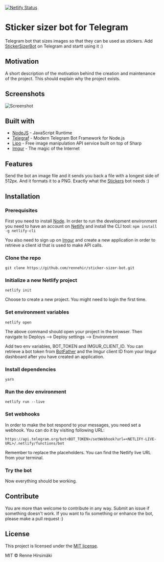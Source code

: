 [![Netlify Status](https://api.netlify.com/api/v1/badges/5feb88db-a0e9-40a7-be4f-cc61d950b774/deploy-status)](https://app.netlify.com/sites/sticker-sizer-bot/deploys)

# Sticker sizer bot for Telegram

Telegram bot that sizes images so that they can be used as stickers. Add [StickerSizerBot](https://t.me/StickerSizerBot) on Telegram and startt using it :)

## Motivation

A short description of the motivation behind the creation and maintenance of the project. This should explain why the project exists.

## Screenshots

![Screenshot](https://raw.githubusercontent.com/rennehir/sticker-sizer-bot/tree/master/docs/screenshot_1.jpg)

## Built with

- [NodeJS](https://nodejs.org/en/) - JavaScript Runtime
- [Telegraf](https://github.com/telegraf/telegraf) - Modern Telegram Bot Framework for Node.js
- [Lipo](https://github.com/lipojs/lipo) - Free image manipulation API service built on top of Sharp
- [Imgur](https://apidocs.imgur.com/) - The magic of the Internet

## Features

Send the bot an image file and it sends you back a file with a longest side of 512px. And it formats it to a PNG. Exactly what the [Stickers](https://t.me/Stickers) bot needs :)

## Installation

### Prerequisites

First you need to install [Node](https://nodejs.org/en/). In order to run the development environment you need to have an account on [Netlify](https://www.netlify.com/) and install the CLI tool: `npm install -g netlify-cli`

You also need to sign up on [Imgur](https://imgur.com/) and create a new application in order to retrieve a client id that is used to make API calls.

### Clone the repo

`git clone https://github.com/rennehir/sticker-sizer-bot.git`

### Initialize a new Netlify project

`netlify init`

Choose to create a new project. You might need to login the first time.

### Set environment variables

`netlify open`

The above command should open your project in the browser. Then navigate to Deploys –> Deploy settings –> Environment

Add two env variables, BOT_TOKEN and IMGUR_CLIENT_ID. You can retrieve a bot token from [BotFather](https://t.me/BotFather) and the Imgur client ID from your Imgur dashboard after you have created an application.

### Install dependencies

`yarn`

### Run the dev environment

`netlify run --live`

### Set webhooks

In order to make the bot respond to your messages, you need set a webhook. You can do it by visiting following URL:

`https://api.telegram.org/bot<BOT_TOKEN>/setWebhook?url=<NETLIFY-LIVE-URL>/.netlify/functions/bot`

Remember to replace the placeholders. You can find the Netlify live URL from your terminal.

### Try the bot

Now everything should be working.

## Contribute

You are more than welcome to contribute in any way. Submit an issue if something doesn't work. If you want to fix something or enhance the bot, please make a pull request :)

## License

This project is licensed under the [MIT license](https://raw.githubusercontent.com/rennehir/sticker-sizer-bot/master/LICENSE.md).

MIT © Renne Hirsimäki
